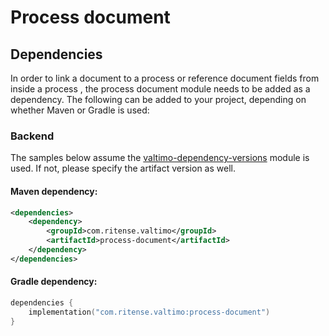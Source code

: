 # Process document

## Dependencies

In order to link a document to a process or reference document fields from inside a process , the process document module needs to be added as a dependency. The following can be added to your project, depending on whether Maven or Gradle is used:

### Backend

The samples below assume the [valtimo-dependency-versions](valtimo-dependency-versions.md) module is used. If not, please specify the artifact version as well.

#### Maven dependency:

```xml
<dependencies>
    <dependency>
        <groupId>com.ritense.valtimo</groupId>
        <artifactId>process-document</artifactId>
    </dependency>
</dependencies>
```

#### Gradle dependency:

```kotlin
dependencies {
    implementation("com.ritense.valtimo:process-document")
}
```
